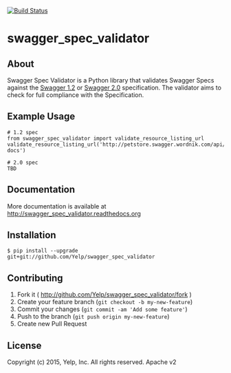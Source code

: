 [![Build Status](https://travis-ci.org/Yelp/swagger_spec_validator.svg?branch=master)](https://travis-ci.org/Yelp/swagger_spec_validator)

# swagger_spec_validator

## About

Swagger Spec Validator is a Python library that validates Swagger Specs against the [Swagger 1.2](https://github.com/swagger-api/swagger-spec/blob/master/versions/1.2.md) or [Swagger 2.0](https://github.com/swagger-api/swagger-spec/blob/master/versions/2.0.md) specification.  The validator aims to check for full compliance with the Specification.

## Example Usage

    # 1.2 spec
    from swagger_spec_validator import validate_resource_listing_url
    validate_resource_listing_url('http://petstore.swagger.wordnik.com/api/api-docs')

    # 2.0 spec
    TBD

## Documentation

More documentation is available at http://swagger_spec_validator.readthedocs.org

## Installation

    $ pip install --upgrade git+git://github.com/Yelp/swagger_spec_validator

## Contributing

1. Fork it ( http://github.com/Yelp/swagger_spec_validator/fork )
2. Create your feature branch (`git checkout -b my-new-feature`)
3. Commit your changes (`git commit -am 'Add some feature'`)
4. Push to the branch (`git push origin my-new-feature`)
5. Create new Pull Request

## License

Copyright (c) 2015, Yelp, Inc. All rights reserved.
Apache v2
